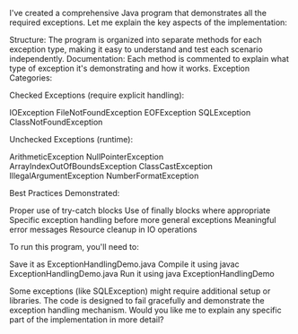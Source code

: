 I've created a comprehensive Java program that demonstrates all the required exceptions. Let me explain the key aspects of the implementation:

Structure: The program is organized into separate methods for each exception type, making it easy to understand and test each scenario independently.
Documentation: Each method is commented to explain what type of exception it's demonstrating and how it works.
Exception Categories:

Checked Exceptions (require explicit handling):

IOException
FileNotFoundException
EOFException
SQLException
ClassNotFoundException


Unchecked Exceptions (runtime):

ArithmeticException
NullPointerException
ArrayIndexOutOfBoundsException
ClassCastException
IllegalArgumentException
NumberFormatException




Best Practices Demonstrated:

Proper use of try-catch blocks
Use of finally blocks where appropriate
Specific exception handling before more general exceptions
Meaningful error messages
Resource cleanup in IO operations



To run this program, you'll need to:

Save it as ExceptionHandlingDemo.java
Compile it using javac ExceptionHandlingDemo.java
Run it using java ExceptionHandlingDemo

Some exceptions (like SQLException) might require additional setup or libraries. The code is designed to fail gracefully and demonstrate the exception handling mechanism.
Would you like me to explain any specific part of the implementation in more detail?
